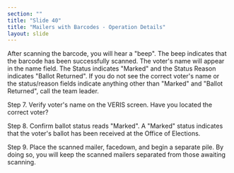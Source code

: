 ```yaml
---
section: ""
title: "Slide 40"
title: "Mailers with Barcodes - Operation Details"
layout: slide
---
```


After scanning the barcode, you will hear a "beep". The beep indicates that the barcode has been successfully scanned. The voter's name will appear in the name field. The Status indicates "Marked" and the Status Reason indicates "Ballot Returned". If you do not see the correct voter's name or the status/reason fields indicate anything other than "Marked" and "Ballot Returned", call the team leader.

Step 7. Verify voter's name on the VERIS screen. Have you located the correct voter?

Step 8. Confirm ballot status reads "Marked". A "Marked" status indicates that the voter's ballot has been received at the Office of Elections.

Step 9. Place the scanned mailer, facedown, and begin a separate pile. By doing so, you will keep the scanned mailers separated from those awaiting scanning.